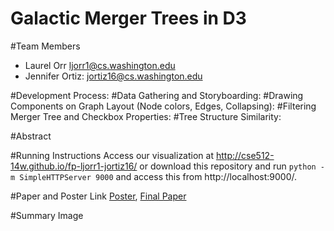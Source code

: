 Galactic Merger Trees in D3
===============

#Team Members
- Laurel Orr ljorr1@cs.washington.edu
- Jennifer Ortiz:  jortiz16@cs.washington.edu

#Development Process:
#Data Gathering and Storyboarding: 
#Drawing Components on Graph Layout (Node colors, Edges, Collapsing):
#Filtering Merger Tree and Checkbox Properties: 
#Tree Structure Similarity: 

#Abstract

#Running Instructions
Access our visualization at http://cse512-14w.github.io/fp-ljorr1-jortiz16/ or download this repository and run `python -m SimpleHTTPServer 9000` and access this from http://localhost:9000/.

#Paper and Poster Link
[Poster](https://github.com/CSE512-14W/fp-ljorr1-jortiz16/raw/master/final/poster-ljorr1-jortiz16.pdf),
[Final Paper](https://github.com/CSE512-14W/fp-ljorr1-jortiz16/raw/master/final/paper-ljorr1-jortiz16.pdf) 

#Summary Image

